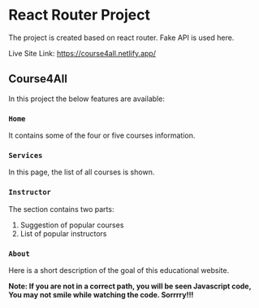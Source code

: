 # React Router Project

The project is created based on react router. Fake API is used here.

Live Site Link: https://course4all.netlify.app/
## Course4All

In this project the below features are available:

### `Home`

It contains some of the four or five courses information.

### `Services`

In this page, the list of all courses is shown.

### `Instructor`
The section contains two parts: 
1. Suggestion of popular courses
2. List of popular instructors

### `About`
Here is a short description of the goal of this educational website.

**Note: If you are not in a correct path, you will be seen Javascript code, You may not smile while watching the code. Sorrrry!!!**
